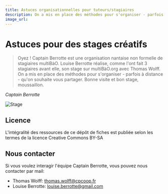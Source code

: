 ```yaml
---
title: Astuces organisationnelles pour tuteurs/stagiaires
description: On a mis en place des méthodes pour s'organiser - parfois à distance - qu'on souhaite vous partager.
image_url: 
---
```


# Astuces pour des stages créatifs

> Oyez !
> Captain Berrotte est une organisation nantaise non formelle de stagiaires multiBàO. 
> Louise Berrotte réalise, comme l'ont fait 3 stagiaires avant elle, son stage sur multiBàO.org avec Thomas Wolff. 
> On a mis en place des méthodes pour s'organiser - parfois à distance - qu'on souhaite vous partager.
> Bonne visite et bon stage, moussaillon.

*Captain Berrotte*

![Stage](https://github.com/captain-berrotte/bons_plans_teletravail/blob/master/media/surfing_stage.jpg?raw=true)

## Licence

L'intégralité des ressources de ce dépôt de fiches est publiée selon les termes de la licence Creative Commons BY-SA

## Nous contacter

Si vous voulez interagir l'équipe Captain Berrotte, vous pouvez nous contacter par mail:

* Thomas Wolff: thomas.wolff@cpcoop.fr
* Louise Berrotte: louise.berrotte@gmail.com
